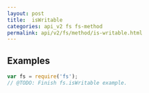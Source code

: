 ```yaml
---
layout: post
title:  isWritable
categories: api_v2 fs fs-method
permalink: api/v2/fs/method/is-writable.html
---
```


## Examples

```javascript
var fs = require('fs');
// @TODO: Finish fs.isWritable example.
```








